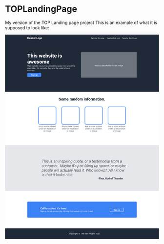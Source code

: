 # TOPLandingPage
My version of the TOP Landing page project
This is an example of what it is supposed to look like:

<img src="/odin-landing-ex.png" alt="Example page for the landing page" title="Odin Landing Page Example">


